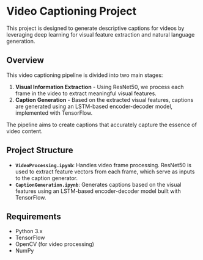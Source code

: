# Video Captioning Project

This project is designed to generate descriptive captions for videos by leveraging deep learning for visual feature extraction and natural language generation.

## Overview

This video captioning pipeline is divided into two main stages:
1. **Visual Information Extraction** - Using ResNet50, we process each frame in the video to extract meaningful visual features.
2. **Caption Generation** - Based on the extracted visual features, captions are generated using an LSTM-based encoder-decoder model, implemented with TensorFlow.

The pipeline aims to create captions that accurately capture the essence of video content.

## Project Structure

- **`VideoProcessing.ipynb`**: Handles video frame processing. ResNet50 is used to extract feature vectors from each frame, which serve as inputs to the caption generator.
- **`CaptionGeneration.ipynb`**: Generates captions based on the visual features using an LSTM-based encoder-decoder model built with TensorFlow.

## Requirements

- Python 3.x
- TensorFlow
- OpenCV (for video processing)
- NumPy
